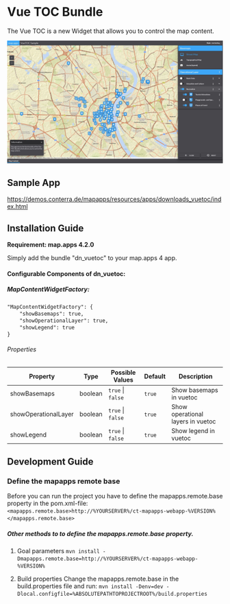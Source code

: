 # Vue TOC Bundle
The Vue TOC is a new Widget that allows you to control the map content.

![Screenshot App](https://github.com/conterra/mapapps-vuetoc/blob/master/screenshot.JPG)

Sample App
------------------
https://demos.conterra.de/mapapps/resources/apps/downloads_vuetoc/index.html

Installation Guide
------------------
**Requirement: map.apps 4.2.0**

Simply add the bundle "dn_vuetoc" to your map.apps 4 app.

#### Configurable Components of dn_vuetoc:

##### MapContentWidgetFactory:
```
"MapContentWidgetFactory": {
    "showBasemaps": true,
    "showOperationalLayer": true,
    "showLegend": true
}
```

###### Properties
| Property                       | Type    | Possible Values                 | Default    | Description                       |
|--------------------------------|---------|---------------------------------|------------|---------------------------------- |
| showBasemaps                   | boolean | ```true``` &#124; ```false```   | ```true``` | Show basemaps in vuetoc           |
| showOperationalLayer           | boolean | ```true``` &#124; ```false```   | ```true``` | Show operational layers in vuetoc |
| showLegend                     | boolean | ```true``` &#124; ```false```   | ```true``` | Show legend in vuetoc             |

Development Guide
------------------
### Define the mapapps remote base
Before you can run the project you have to define the mapapps.remote.base property in the pom.xml-file:
`<mapapps.remote.base>http://%YOURSERVER%/ct-mapapps-webapp-%VERSION%</mapapps.remote.base>`

##### Other methods to to define the mapapps.remote.base property.
1. Goal parameters
`mvn install -Dmapapps.remote.base=http://%YOURSERVER%/ct-mapapps-webapp-%VERSION%`

2. Build properties
Change the mapapps.remote.base in the build.properties file and run:
`mvn install -Denv=dev -Dlocal.configfile=%ABSOLUTEPATHTOPROJECTROOT%/build.properties`
